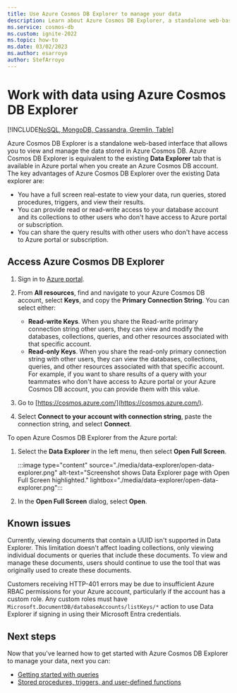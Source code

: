 ```yaml
---
title: Use Azure Cosmos DB Explorer to manage your data 
description: Learn about Azure Cosmos DB Explorer, a standalone web-based interface that allows you to view and manage the data stored in Azure Cosmos DB.
ms.service: cosmos-db
ms.custom: ignite-2022
ms.topic: how-to
ms.date: 03/02/2023
ms.author: esarroyo
author: StefArroyo 
---
```


# Work with data using Azure Cosmos DB Explorer
[!INCLUDE[NoSQL, MongoDB, Cassandra, Gremlin, Table](includes/appliesto-nosql-mongodb-cassandra-gremlin-table.md)]

Azure Cosmos DB Explorer is a standalone web-based interface that allows you to view and manage the data stored in Azure Cosmos DB. Azure Cosmos DB Explorer is equivalent to the existing **Data Explorer** tab that is available in Azure portal when you create an Azure Cosmos DB account. The key advantages of Azure Cosmos DB Explorer over the existing Data explorer are:

- You have a full screen real-estate to view your data, run queries, stored procedures, triggers, and view their results.  
- You can provide read or read-write access to your database account and its collections to other users who don't have access to Azure portal or subscription.  
- You can share the query results with other users who don't have access to Azure portal or subscription.  

## Access Azure Cosmos DB Explorer

1. Sign in to [Azure portal](https://portal.azure.com/).

1. From **All resources**, find and navigate to your Azure Cosmos DB account, select **Keys**, and copy the **Primary Connection String**. You can select either:

   - **Read-write Keys**. When you share the Read-write primary connection string other users, they can view and modify the databases, collections, queries, and other resources associated with that specific account.
   - **Read-only Keys**. When you share the read-only primary connection string with other users, they can view the databases, collections, queries, and other resources associated with that specific account. For example, if you want to share results of a query with your teammates who don't have access to Azure portal or your Azure Cosmos DB account, you can provide them with this value.

1. Go to [https://cosmos.azure.com/](https://cosmos.azure.com/).

1. Select **Connect to your account with connection string**, paste the connection string, and select **Connect**.

To open Azure Cosmos DB Explorer from the Azure portal:

1. Select the **Data Explorer** in the left menu, then select **Open Full Screen**.

   :::image type="content" source="./media/data-explorer/open-data-explorer.png" alt-text="Screenshot shows Data Explorer page with Open Full Screen highlighted." lightbox="./media/data-explorer/open-data-explorer.png":::

1. In the **Open Full Screen** dialog, select **Open**.

## Known issues

Currently, viewing documents that contain a UUID isn't supported in Data Explorer. This limitation doesn't affect loading collections, only viewing individual documents or queries that include these documents. To view and manage these documents, users should continue to use the tool that was originally used to create these documents.

Customers receiving HTTP-401 errors may be due to insufficient Azure RBAC permissions for your Azure account, particularly if the account has a custom role. Any custom roles must have `Microsoft.DocumentDB/databaseAccounts/listKeys/*` action to use Data Explorer if signing in using their Microsoft Entra credentials.

## Next steps

Now that you've learned how to get started with Azure Cosmos DB Explorer to manage your data, next you can:

- [Getting started with queries](nosql/query/getting-started.md)
- [Stored procedures, triggers, and user-defined functions](stored-procedures-triggers-udfs.md)
